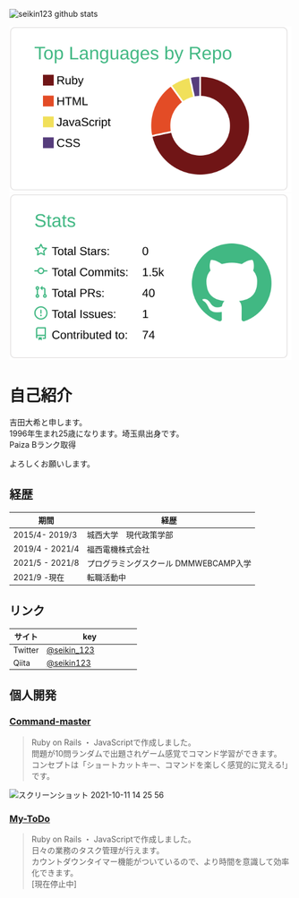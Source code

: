 ![seikin123 github stats](https://github-readme-stats.vercel.app/api?username=seikin123)

[![](https://raw.githubusercontent.com/seikin123/seikin123/master/profile-summary-card-output/vue/1-repos-per-language.svg)](https://github.com/vn7n24fzkq/github-profile-summary-cards) [![](https://raw.githubusercontent.com/seikin123/seikin123/master/profile-summary-card-output/vue/3-stats.svg)](https://github.com/vn7n24fzkq/github-profile-summary-cards)  

# 自己紹介  
吉田大希と申します。  
1996年生まれ25歳になります。埼玉県出身です。  
Paiza Bランク取得  

よろしくお願いします。  

## 経歴  
| 期間 | 経歴 　　　　　　　　　　　|
| --- | --- |
| 2015/4- 2019/3 | 城西大学　現代政策学部 |
| 2019/4 - 2021/4 | 福西電機株式会社 |
| 2021/5 - 2021/8 | プログラミングスクール DMMWEBCAMP入学 |
| 2021/9 -現在 | 転職活動中 |  

## リンク  
| サイト | key 　　　　　　　　　|
| --- | --- |
|  Twitter | [@seikin_123](https://twitter.com/PJQ5aZrSKpdFuQC) |
| Qiita | [@seikin123](https://qiita.com/seikin123) |  

## 個人開発  
### [Command-master](https://github.com/seikin123/Command_master_app#readme)
> Ruby on Rails ・ JavaScriptで作成しました。  
> 問題が10問ランダムで出題されゲーム感覚でコマンド学習ができます。  
> コンセプトは「ショートカットキー、コマンドを楽しく感覚的に覚える!」です。  
<img width="1437" alt="スクリーンショット 2021-10-11 14 25 56" src="https://user-images.githubusercontent.com/76866582/136738380-e17d38a6-7adf-4a51-aa7a-904156c32937.png">
  
 
### [My-ToDo](https://github.com/seikin123/my-todo#readme)
> Ruby on Rails ・ JavaScriptで作成しました。  
> 日々の業務のタスク管理が行えます。  
> カウントダウンタイマー機能がついているので、より時間を意識して効率化できます。    
[現在停止中]


